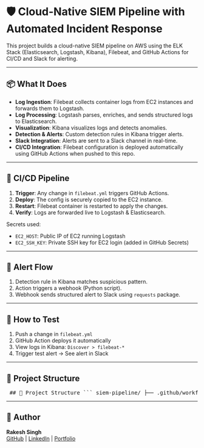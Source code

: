 # 🛡️ Cloud-Native SIEM Pipeline with Automated Incident Response

This project builds a cloud-native SIEM pipeline on AWS using the ELK Stack (Elasticsearch, Logstash, Kibana), Filebeat, and GitHub Actions for CI/CD and Slack for alerting.

---

## 📦 What It Does

- **Log Ingestion**: Filebeat collects container logs from EC2 instances and forwards them to Logstash.
- **Log Processing**: Logstash parses, enriches, and sends structured logs to Elasticsearch.
- **Visualization**: Kibana visualizes logs and detects anomalies.
- **Detection & Alerts**: Custom detection rules in Kibana trigger alerts.
- **Slack Integration**: Alerts are sent to a Slack channel in real-time.
- **CI/CD Integration**: Filebeat configuration is deployed automatically using GitHub Actions when pushed to this repo.

---

## 🚀 CI/CD Pipeline

1. **Trigger**: Any change in `filebeat.yml` triggers GitHub Actions.
2. **Deploy**: The config is securely copied to the EC2 instance.
3. **Restart**: Filebeat container is restarted to apply the changes.
4. **Verify**: Logs are forwarded live to Logstash & Elasticsearch.

Secrets used:
- `EC2_HOST`: Public IP of EC2 running Logstash
- `EC2_SSH_KEY`: Private SSH key for EC2 login (added in GitHub Secrets)

---

## 🔔 Alert Flow

1. Detection rule in Kibana matches suspicious pattern.
2. Action triggers a webhook (Python script).
3. Webhook sends structured alert to Slack using `requests` package.

---

## 🧪 How to Test

1. Push a change in `filebeat.yml`
2. GitHub Action deploys it automatically
3. View logs in Kibana: `Discover > filebeat-*`
4. Trigger test alert → See alert in Slack

---

## 📂 Project Structure

<pre> ## 📂 Project Structure ``` siem-pipeline/ ├── .github/workflows/ │ └── filebeat-deploy.yml ├── filebeat-docker/ │ └── filebeat.yml ├── scripts/ │ └── alert_slack.py ├── README.md ``` </pre>



---

## 🙌 Author

**Rakesh Singh**  
[GitHub](https://github.com/Rakesh04107) | [LinkedIn](https://www.linkedin.com/in/rakesh-singh-0113a1186/) | [Portfolio](https://rakeshinfo.xyz)

